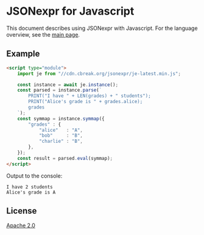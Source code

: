 # JSONexpr for Javascript

This document describes using JSONexpr with Javascript.
For the language overview, see the [main page](../README.md).


## Example

```html
<script type="module">
    import je from "//cdn.cbreak.org/jsonexpr/je-latest.min.js";

    const instance = await je.instance();
    const parsed = instance.parse(`
        PRINT("I have " + LEN(grades) + " students");
        PRINT("Alice's grade is " + grades.alice);
        grades
    `);
    const symmap = instance.symmap({
        "grades" : {
            "alice"   : "A",
            "bob"     : "B",
            "charlie" : "B",
        },
    });
    const result = parsed.eval(symmap);
</script>
```

Output to the console:
```
I have 2 students
Alice's grade is A
```


## License

[Apache 2.0](../LICENSE)
